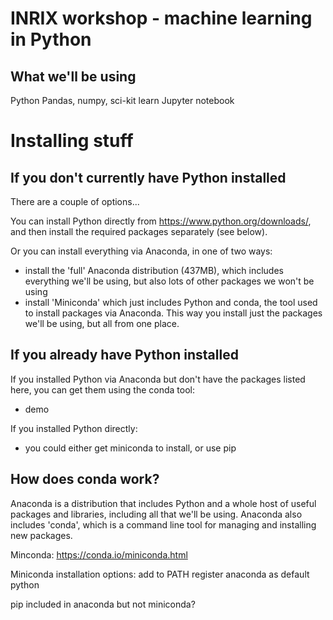# INRIX workshop - machine learning in Python

## What we'll be using

Python
Pandas, numpy, sci-kit learn
Jupyter notebook

# Installing stuff

## If you don't currently have Python installed

There are a couple of options...

You can install Python directly from https://www.python.org/downloads/, and then install the required packages separately (see below).

Or you can install everything via Anaconda, in one of two ways:
- install the 'full' Anaconda distribution (437MB), which includes everything we'll be using, but also lots of other packages we won't be using 
- install 'Miniconda' which just includes Python and conda, the tool used to install packages via Anaconda. This way you install just the packages we'll be using, but all from one place.

## If you already have Python installed

If you installed Python via Anaconda but don't have the packages listed here, you can get them using the conda tool:
- demo

If you installed Python directly:
- you could either get miniconda to install, or use pip

## How does conda work?

Anaconda is a distribution that includes Python and a whole host of useful packages and libraries, including all that we'll be using. Anaconda also includes 'conda', which is a command line tool for managing and installing new packages.

Minconda: https://conda.io/miniconda.html

Miniconda installation options:
add to PATH
register anaconda as default python

pip included in anaconda but not miniconda?
